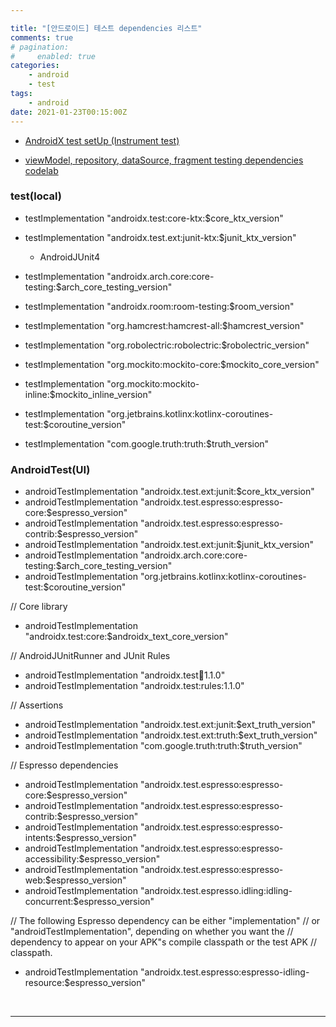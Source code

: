 ```yaml
---

title: "[안드로이드] 테스트 dependencies 리스트"
comments: true
# pagination:
#     enabled: true
categories:
    - android
    - test
tags:
    - android
date: 2021-01-23T00:15:00Z
---
```



- [AndroidX test setUp (Instrument test)](https://developer.android.com/training/testing/set-up-project#gradle-dependencies) 

- [viewModel, repository, dataSource, fragment testing dependencies codelab](https://developer.android.com/codelabs/advanced-android-kotlin-training-testing-test-doubles?hl=ko#7)

### test(local)
- testImplementation "androidx.test:core-ktx:$core_ktx_version"

- testImplementation "androidx.test.ext:junit-ktx:$junit_ktx_version"
    - AndroidJUnit4
- testImplementation "androidx.arch.core:core-testing:$arch_core_testing_version"
- testImplementation "androidx.room:room-testing:$room_version"
- testImplementation "org.hamcrest:hamcrest-all:$hamcrest_version"
- testImplementation "org.robolectric:robolectric:$robolectric_version"
- testImplementation "org.mockito:mockito-core:$mockito_core_version"
- testImplementation "org.mockito:mockito-inline:$mockito_inline_version"
- testImplementation "org.jetbrains.kotlinx:kotlinx-coroutines-test:$coroutine_version"
- testImplementation "com.google.truth:truth:$truth_version"
  
### AndroidTest(UI)
- androidTestImplementation "androidx.test.ext:junit:$core_ktx_version"
- androidTestImplementation "androidx.test.espresso:espresso-core:$espresso_version"
- androidTestImplementation "androidx.test.espresso:espresso-contrib:$espresso_version"
- androidTestImplementation "androidx.test.ext:junit:$junit_ktx_version"
- androidTestImplementation "androidx.arch.core:core-testing:$arch_core_testing_version"
- androidTestImplementation "org.jetbrains.kotlinx:kotlinx-coroutines-test:$coroutine_version"


// Core library
- androidTestImplementation "androidx.test:core:$androidx_text_core_version"

// AndroidJUnitRunner and JUnit Rules
- androidTestImplementation "androidx.test:runner:1.1.0"
- androidTestImplementation "androidx.test:rules:1.1.0"

// Assertions
- androidTestImplementation "androidx.test.ext:junit:$ext_truth_version"
- androidTestImplementation "androidx.test.ext:truth:$ext_truth_version"
- androidTestImplementation "com.google.truth:truth:$truth_version"

// Espresso dependencies
- androidTestImplementation "androidx.test.espresso:espresso-core:$espresso_version"
- androidTestImplementation "androidx.test.espresso:espresso-contrib:$espresso_version"
- androidTestImplementation "androidx.test.espresso:espresso-intents:$espresso_version"
- androidTestImplementation "androidx.test.espresso:espresso-accessibility:$espresso_version"
- androidTestImplementation "androidx.test.espresso:espresso-web:$espresso_version"
- androidTestImplementation "androidx.test.espresso.idling:idling-concurrent:$espresso_version"

// The following Espresso dependency can be either "implementation"
// or "androidTestImplementation", depending on whether you want the
// dependency to appear on your APK"s compile classpath or the test APK
// classpath.
- androidTestImplementation "androidx.test.espresso:espresso-idling-resource:$espresso_version"

<br>

___

<br>
<br>



